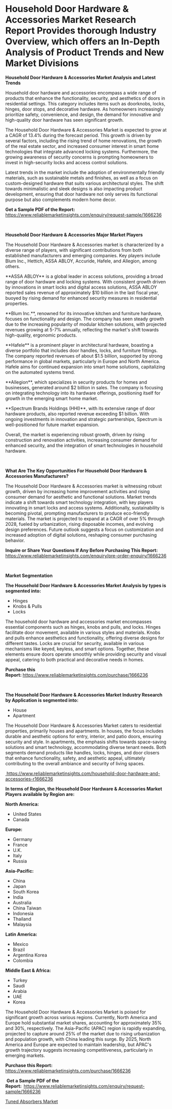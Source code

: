 <p><h1>Household Door Hardware & Accessories Market Research Report Provides thorough Industry Overview, which offers an In-Depth Analysis of Product Trends and New Market Divisions</h1></p><p><strong>Household Door Hardware & Accessories Market Analysis and Latest Trends</strong></p>
<p><p>Household door hardware and accessories encompass a wide range of products that enhance the functionality, security, and aesthetics of doors in residential settings. This category includes items such as doorknobs, locks, hinges, door stops, and decorative hardware. As homeowners increasingly prioritize safety, convenience, and design, the demand for innovative and high-quality door hardware has seen significant growth.</p><p>The Household Door Hardware & Accessories Market is expected to grow at a CAGR of 13.4% during the forecast period. This growth is driven by several factors, including the rising trend of home renovations, the growth of the real estate sector, and increased consumer interest in smart home technologies that integrate advanced locking systems. Furthermore, the growing awareness of security concerns is prompting homeowners to invest in high-security locks and access control solutions.</p><p>Latest trends in the market include the adoption of environmentally friendly materials, such as sustainable metals and finishes, as well as a focus on custom-designed hardware that suits various architectural styles. The shift towards minimalistic and sleek designs is also impacting product development, ensuring that door hardware not only serves its functional purpose but also complements modern home decor.</p></p>
<p><strong>Get a Sample PDF of the Report:&nbsp;</strong> <a href="https://www.reliablemarketinsights.com/enquiry/request-sample/1666236?utm_campaign=2246&utm_medium=2&utm_source=Github&utm_content=ia&utm_term=11042025&utm_id=household-door-hardware-accessories">https://www.reliablemarketinsights.com/enquiry/request-sample/1666236</a></p>
<p>&nbsp;</p>
<p><strong>Household Door Hardware & Accessories Major Market Players</strong></p>
<p><p>The Household Door Hardware & Accessories market is characterized by a diverse range of players, with significant contributions from both established manufacturers and emerging companies. Key players include Blum Inc., Hettich, ASSA ABLOY, Accuride, Hafele, and Allegion, among others.</p><p>**ASSA ABLOY** is a global leader in access solutions, providing a broad range of door hardware and locking systems. With consistent growth driven by innovations in smart locks and digital access solutions, ASSA ABLOY reported sales revenue of approximately $10 billion in the last fiscal year, buoyed by rising demand for enhanced security measures in residential properties.</p><p>**Blum Inc.**, renowned for its innovative kitchen and furniture hardware, focuses on functionality and design. The company has seen steady growth due to the increasing popularity of modular kitchen solutions, with projected revenues growing at 5-7% annually, reflecting the market's shift towards high-quality, ergonomic products.</p><p>**Hafele** is a prominent player in architectural hardware, boasting a diverse portfolio that includes door handles, locks, and furniture fittings. The company reported revenues of about $1.5 billion, supported by strong performance in global markets, particularly in Europe and North America. Hafele aims for continued expansion into smart home solutions, capitalizing on the automated systems trend.</p><p>**Allegion**, which specializes in security products for homes and businesses, generated around $2 billion in sales. The company is focusing on integrating technology into its hardware offerings, positioning itself for growth in the emerging smart home market.</p><p>**Spectrum Brands Holdings (HHI)**, with its extensive range of door hardware products, also reported revenue exceeding $1 billion. With ongoing investments in innovation and strategic partnerships, Spectrum is well-positioned for future market expansion.</p><p>Overall, the market is experiencing robust growth, driven by rising construction and renovation activities, increasing consumer demand for enhanced security, and the integration of smart technologies in household hardware.</p></p>
<p>&nbsp;</p>
<p><strong>What Are The Key Opportunities For Household Door Hardware & Accessories Manufacturers?</strong></p>
<p><p>The Household Door Hardware & Accessories market is witnessing robust growth, driven by increasing home improvement activities and rising consumer demand for aesthetic and functional solutions. Market trends indicate a shift towards smart technology integration, with key players innovating in smart locks and access systems. Additionally, sustainability is becoming pivotal, prompting manufacturers to produce eco-friendly materials. The market is projected to expand at a CAGR of over 5% through 2028, fueled by urbanization, rising disposable incomes, and evolving design preferences. Future outlook suggests a focus on customization and increased adoption of digital solutions, reshaping consumer purchasing behavior.</p></p>
<p><strong>Inquire or Share Your Questions If Any Before Purchasing This Report:</strong> <a href="https://www.reliablemarketinsights.com/enquiry/pre-order-enquiry/1666236?utm_campaign=2246&utm_medium=2&utm_source=Github&utm_content=ia&utm_term=11042025&utm_id=household-door-hardware-accessories">https://www.reliablemarketinsights.com/enquiry/pre-order-enquiry/1666236</a></p>
<p>&nbsp;</p>
<p><strong>Market Segmentation</strong></p>
<p><strong>The Household Door Hardware & Accessories Market Analysis by types is segmented into:</strong></p>
<p><ul><li>Hinges</li><li>Knobs & Pulls</li><li>Locks</li></ul></p>
<p><p>The household door hardware and accessories market encompasses essential components such as hinges, knobs and pulls, and locks. Hinges facilitate door movement, available in various styles and materials. Knobs and pulls enhance aesthetics and functionality, offering diverse designs for different tastes. Locks are crucial for security, available in various mechanisms like keyed, keyless, and smart options. Together, these elements ensure doors operate smoothly while providing security and visual appeal, catering to both practical and decorative needs in homes.</p></p>
<p><strong>Purchase this Report:&nbsp;</strong><a href="https://www.reliablemarketinsights.com/purchase/1666236?utm_campaign=2246&utm_medium=2&utm_source=Github&utm_content=ia&utm_term=11042025&utm_id=household-door-hardware-accessories">https://www.reliablemarketinsights.com/purchase/1666236</a></p>
<p>&nbsp;</p>
<p><strong>The Household Door Hardware & Accessories Market Industry Research by Application is segmented into:</strong></p>
<p><ul><li>House</li><li>Apartment</li></ul></p>
<p><p>The Household Door Hardware & Accessories Market caters to residential properties, primarily houses and apartments. In houses, the focus includes durable and aesthetic options for entry, interior, and patio doors, ensuring security and style. In apartments, the emphasis shifts towards space-saving solutions and smart technology, accommodating diverse tenant needs. Both segments demand products like handles, locks, hinges, and door closers that enhance functionality, safety, and aesthetic appeal, ultimately contributing to the overall ambiance and security of living spaces.</p></p>
<p><a href="https://www.reliablemarketinsights.com/household-door-hardware-and-accessories-r1666236?utm_campaign=2246&utm_medium=2&utm_source=Github&utm_content=ia&utm_term=11042025&utm_id=household-door-hardware-accessories">&nbsp;https://www.reliablemarketinsights.com/household-door-hardware-and-accessories-r1666236</a></p>
<p><strong>In terms of Region, the Household Door Hardware & Accessories Market Players available by Region are:</strong></p>
<p>
    <p> <strong> North America: </strong>
        <ul>
            <li>United States</li>
            <li>Canada</li>
        </ul>
        </p> 
    <p> <strong> Europe: </strong>
        <ul>
            <li>Germany</li>
            <li>France</li>
            <li>U.K.</li>
            <li>Italy</li>
            <li>Russia</li>
        </ul>
        </p> 
    <p> <strong> Asia-Pacific: </strong>
        <ul>
            <li>China</li>
            <li>Japan</li>
            <li>South Korea</li>
            <li>India</li>
            <li>Australia</li>
            <li>China Taiwan</li>
            <li>Indonesia</li>
            <li>Thailand</li>
            <li>Malaysia</li>
        </ul>
        </p> 
    <p> <strong> Latin America: </strong>
        <ul>
            <li>Mexico</li>
            <li>Brazil</li>
            <li>Argentina Korea</li>
            <li>Colombia</li>
        </ul>
        </p> 
    <p> <strong> Middle East & Africa: </strong>
        <ul>
            <li>Turkey</li>
            <li>Saudi</li>
            <li>Arabia</li>
            <li>UAE</li>
            <li>Korea</li>
        </ul>
    </p>
    </p>
<p><p>The Household Door Hardware & Accessories Market is poised for significant growth across various regions. Currently, North America and Europe hold substantial market shares, accounting for approximately 35% and 30%, respectively. The Asia-Pacific (APAC) region is rapidly expanding, projected to capture around 25% of the market due to rising urbanization and population growth, with China leading this surge. By 2025, North America and Europe are expected to maintain leadership, but APAC's growth trajectory suggests increasing competitiveness, particularly in emerging markets.</p></p>
<p><strong>Purchase this Report: </strong><a href="https://www.reliablemarketinsights.com/purchase/1666236?utm_campaign=2246&utm_medium=2&utm_source=Github&utm_content=ia&utm_term=11042025&utm_id=household-door-hardware-accessories">https://www.reliablemarketinsights.com/purchase/1666236</a></p>
<p>&nbsp;<strong>Get a Sample PDF of the Report:&nbsp;&nbsp;</strong><a href="https://www.reliablemarketinsights.com/enquiry/request-sample/1666236?utm_campaign=2246&utm_medium=2&utm_source=Github&utm_content=ia&utm_term=11042025&utm_id=household-door-hardware-accessories">https://www.reliablemarketinsights.com/enquiry/request-sample/1666236</a></p>
<p><strong></strong></p>
<p><p><a href="https://github.com/Chiragrp22/Market-Research-Report-List-7/blob/main/tuned-absorbers-market.md?utm_campaign=2246&utm_medium=2&utm_source=Github&utm_content=ia&utm_term=11042025&utm_id=household-door-hardware-accessories">Tuned Absorbers Market</a></p></p>